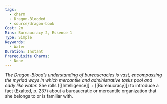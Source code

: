 ```yaml
---
tags:
  - charm
  - Dragon-Blooded
  - source/dragon-book
Cost: 2m
Mins: Bureaucracy 2, Essence 1
Type: Simple
Keywords:
  - Water
Duration: Instant
Prerequisite Charms:
  - None
---
```

*The Dragon-Blood’s understanding of bureaucracies is vast, encompassing the myriad ways in which mercantile and administrative tasks pool and eddy like water.*
She rolls ([[Intelligence]] + [[Bureaucracy]]) to introduce a fact (Exalted, p. 237) about a bureaucratic or mercantile organization that she belongs to or is familiar with.